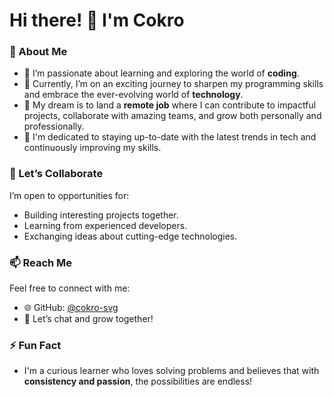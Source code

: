 # Hi there! 👋 I'm Cokro  

### 🌟 About Me  
- 👀 I’m passionate about learning and exploring the world of **coding**.  
- 🌱 Currently, I’m on an exciting journey to sharpen my programming skills and embrace the ever-evolving world of **technology**.  
- 💼 My dream is to land a **remote job** where I can contribute to impactful projects, collaborate with amazing teams, and grow both personally and professionally.  
- 🚀 I'm dedicated to staying up-to-date with the latest trends in tech and continuously improving my skills.  

### 🤝 Let’s Collaborate  
I’m open to opportunities for:  
- Building interesting projects together.  
- Learning from experienced developers.  
- Exchanging ideas about cutting-edge technologies.  

### 📫 Reach Me  
Feel free to connect with me:  
- 🌐 GitHub: [@cokro-svg](https://github.com/cokro-svg)  
- 💬 Let’s chat and grow together!  

### ⚡ Fun Fact  
- I'm a curious learner who loves solving problems and believes that with **consistency and passion**, the possibilities are endless!  

<!---
cokro-svg/cokro-svg is a ✨ special ✨ repository because its `README.md` (this file) appears on your GitHub profile.
You can click the Preview link to take a look at your changes.
--->
